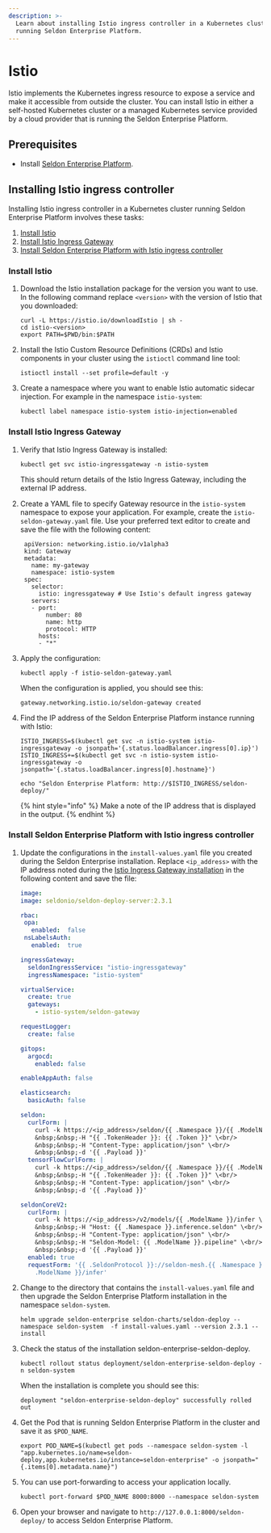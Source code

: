 ```yaml
---
description: >-
  Learn about installing Istio ingress controller in a Kubernetes cluster
  running Seldon Enterprise Platform.
---
```


# Istio

Istio implements the Kubernetes ingress resource to expose a service and make it accessible from outside the cluster. You can install Istio in either a self-hosted Kubernetes cluster or a managed Kubernetes service provided by a cloud provider that is running the Seldon Enterprise Platform.

## Prerequisites

* Install [Seldon Enterprise Platform](../seldon-enterprise-platform.md).

## Installing Istio ingress controller

Installing Istio ingress controller in a Kubernetes cluster running Seldon Enterprise Platform involves these tasks:

1. [Install Istio](istio.md#install-istio)
2. [Install Istio Ingress Gateway](istio.md#install-istio-ingress-gateway)
3. [Install Seldon Enterprise Platform with Istio ingress controller](istio.md#install-seldon-enterprise-platform-with-istio-ingress-controller)

### Install Istio

1.  Download the Istio installation package for the version you want to use. In the following command replace `<version>` with the version of Istio that you downloaded:

    ```
    curl -L https://istio.io/downloadIstio | sh -
    cd istio-<version>
    export PATH=$PWD/bin:$PATH
    ```
2.  Install the Istio Custom Resource Definitions (CRDs) and Istio components in your cluster using the `istioctl` command line tool:

    ```
    istioctl install --set profile=default -y
    ```
3.  Create a namespace where you want to enable Istio automatic sidecar injection. For example in the namespace `istio-system`:

    ```
    kubectl label namespace istio-system istio-injection=enabled
    ```

### Install Istio Ingress Gateway

1.  Verify that Istio Ingress Gateway is installed:

    ```
    kubectl get svc istio-ingressgateway -n istio-system
    ```

    This should return details of the Istio Ingress Gateway, including the external IP address.
2.  Create a YAML file to specify Gateway resource in the `istio-system` namespace to expose your application. For example, create the `istio-seldon-gateway.yaml` file. Use your preferred text editor to create and save the file with the following content:

    ```
     apiVersion: networking.istio.io/v1alpha3
     kind: Gateway
     metadata:
       name: my-gateway
       namespace: istio-system
     spec:
       selector:
         istio: ingressgateway # Use Istio's default ingress gateway
       servers:
       - port:
           number: 80
           name: http
           protocol: HTTP
         hosts:
         - "*"
    ```
3.  Apply the configuration:

    ```
    kubectl apply -f istio-seldon-gateway.yaml
    ```

    When the configuration is applied, you should see this:

    ```
    gateway.networking.istio.io/seldon-gateway created
    ```
4.  Find the IP address of the Seldon Enterprise Platform instance running with Istio:

    ```
    ISTIO_INGRESS=$(kubectl get svc -n istio-system istio-ingressgateway -o jsonpath='{.status.loadBalancer.ingress[0].ip}')
    ISTIO_INGRESS+=$(kubectl get svc -n istio-system istio-ingressgateway -o jsonpath='{.status.loadBalancer.ingress[0].hostname}')

    echo "Seldon Enterprise Platform: http://$ISTIO_INGRESS/seldon-deploy/"

    ```

    {% hint style="info" %}
    Make a note of the IP address that is displayed in the output.
    {% endhint %}

### Install Seldon Enterprise Platform with Istio ingress controller

1.  Update the configurations in the `install-values.yaml` file you created during the Seldon Enterprise installation. Replace `<ip_address>` with the IP address noted during the [Istio Ingress Gateway installation](istio.md#install-istio-ingress-gateway) in the following content and save the file:

    ```yaml
    image:
    image: seldonio/seldon-deploy-server:2.3.1

    rbac:
     opa:
       enabled:  false
     nsLabelsAuth:
       enabled:  true

    ingressGateway:
      seldonIngressService: "istio-ingressgateway"
      ingressNamespace: "istio-system"

    virtualService:
      create: true
      gateways:
        - istio-system/seldon-gateway

    requestLogger:
      create: false

    gitops:
      argocd:
        enabled: false

    enableAppAuth: false

    elasticsearch:
      basicAuth: false

    seldon:
      curlForm: |
        curl -k https://<ip_address>/seldon/{{ .Namespace }}/{{ .ModelName }}/api/v0.1/predictions \<br/>
        &nbsp;&nbsp;-H "{{ .TokenHeader }}: {{ .Token }}" \<br/>
        &nbsp;&nbsp;-H "Content-Type: application/json" \<br/>
        &nbsp;&nbsp;-d '{{ .Payload }}'
      tensorFlowCurlForm: |
        curl -k https://<ip_address>/seldon/{{ .Namespace }}/{{ .ModelName }}/v1/models/:predict \<br/>
        &nbsp;&nbsp;-H "{{ .TokenHeader }}: {{ .Token }}" \<br/>
        &nbsp;&nbsp;-H "Content-Type: application/json" \<br/>
        &nbsp;&nbsp;-d '{{ .Payload }}'

    seldonCoreV2:
      curlForm: |
        curl -k https://<ip_address>/v2/models/{{ .ModelName }}/infer \<br/>
        &nbsp;&nbsp;-H "Host: {{ .Namespace }}.inference.seldon" \<br/>
        &nbsp;&nbsp;-H "Content-Type: application/json" \<br/>
        &nbsp;&nbsp;-H "Seldon-Model: {{ .ModelName }}.pipeline" \<br/>
        &nbsp;&nbsp;-d '{{ .Payload }}'
      enabled: true
      requestForm: '{{ .SeldonProtocol }}://seldon-mesh.{{ .Namespace }}.svc.cluster.local/v2/pipelines/{{
        .ModelName }}/infer'

    ```
2.  Change to the directory that contains the `install-values.yaml` file and then upgrade the Seldon Enterprise Platform installation in the namespace `seldon-system`.

    ```
    helm upgrade seldon-enterprise seldon-charts/seldon-deploy --namespace seldon-system  -f install-values.yaml --version 2.3.1 --install
    ```
3.  Check the status of the installation seldon-enterprise-seldon-deploy.

    ```
    kubectl rollout status deployment/seldon-enterprise-seldon-deploy -n seldon-system
    ```

    When the installation is complete you should see this:

    ```
    deployment "seldon-enterprise-seldon-deploy" successfully rolled out
    ```
4.  Get the Pod that is running Seldon Enterprise Platform in the cluster and save it as `$POD_NAME`.

    ```
    export POD_NAME=$(kubectl get pods --namespace seldon-system -l "app.kubernetes.io/name=seldon-deploy,app.kubernetes.io/instance=seldon-enterprise" -o jsonpath="{.items[0].metadata.name}")
    ```
5.  You can use port-forwarding to access your application locally.

    ```
    kubectl port-forward $POD_NAME 8000:8000 --namespace seldon-system
    ```
6. Open your browser and navigate to `http://127.0.0.1:8000/seldon-deploy/` to access Seldon Enterprise Platform.
